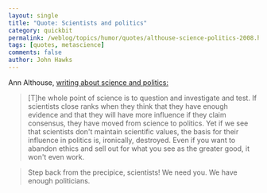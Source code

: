 ```yaml
---
layout: single 
title: "Quote: Scientists and politics" 
category: quickbit
permalink: /weblog/topics/humor/quotes/althouse-science-politics-2008.html
tags: [quotes, metascience] 
comments: false 
author: John Hawks 
---
```


Ann Althouse, <a href="http://althouse.blogspot.com/2008/07/about-that-anthropogenic-global-warming.html">writing about science and politics:</a>

<blockquote>[T]he whole point of science is to question and investigate and test. If scientists close ranks when they think that they have enough evidence and that they will have more influence if they claim consensus, they have moved from science to politics. Yet if we see that scientists don't maintain scientific values, the basis for their influence in politics is, ironically, destroyed. Even if you want to abandon ethics and sell out for what you see as the greater good, it won't even work.</blockquote>

<blockquote>Step back from the precipice, scientists! We need you. We have enough politicians.</blockquote>

